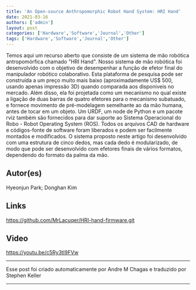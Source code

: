 ```yaml
---
title: 'An Open-source Anthropomorphic Robot Hand System: HRI Hand'
date: 2021-03-16
authors: ['admin']
layout: post
categories: ['Hardware','Software','Journal','Other']
tags: ['Hardware','Software','Journal','Other']
---
```

Temos aqui um recurso aberto que consiste de um sistema de mão robótica antropomórfica chamado "HRI Hand". Nosso sistema de mão robótica foi desenvolvido com o objetivo de desempenhar a função de efetor final do manipulador robótico colaborativo. Esta plataforma de pesquisa pode ser construída a um preço muito mais baixo (aproximadamente US$ 500, usando apenas impressão 3D) quando comparada aos disponiveis no mercado. Além disso, ela foi projetada como um mecanismo no qual existe a ligação de duas barras de quatro efetores para o mecanismo subatuado, e fornece movimento de pré-modelagem semelhante ao da mão humana, antes de tocar em um objeto. Um URDF, um node de Python e um pacote rviz também são fornecidos para dar suporte ao Sistema Operacional do Robo - Robot Operating System (ROS). Todos os arquivos CAD de hardware e códigos-fonte de software foram liberados e podem ser facilmente montados e modificados. O sistema proposto neste artigo foi desenvolvido com uma estrutura de cinco dedos, mas cada dedo é modularizado, de modo que pode ser desenvolvido com efetores finais de vários formatos, dependendo do formato da palma da mão.
## Autor(es)
Hyeonjun Park; Donghan Kim
## Links
https://github.com/MrLacuqer/HRI-hand-firmware.git
## Video
https://youtu.be/c5Ry3tl9FVw
***
Esse post foi criado automaticamente por
Andre M Chagas
e traduzido por Stephen Keller

***
